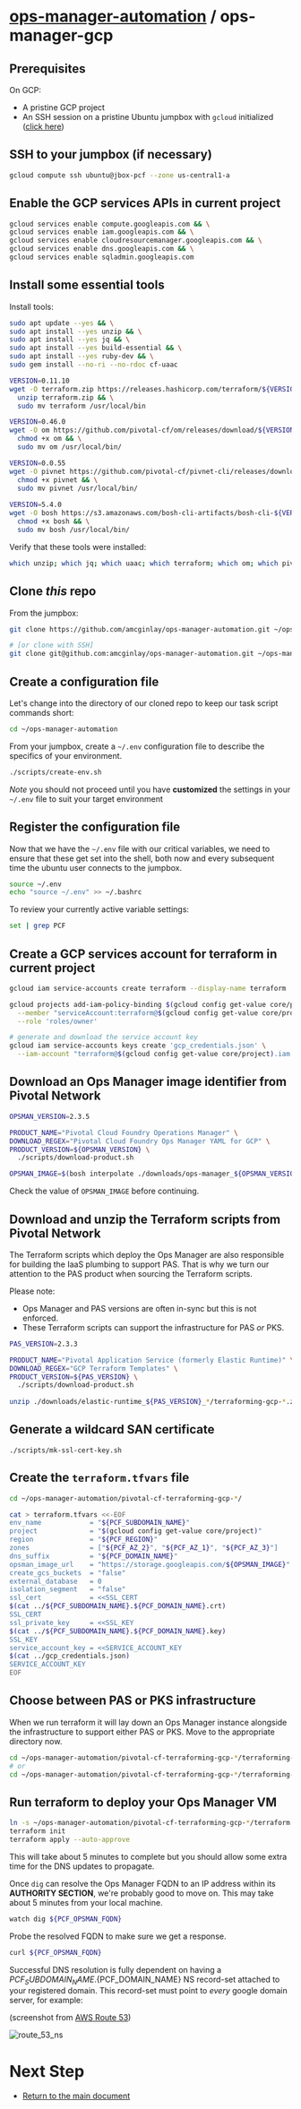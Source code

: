 # [ops-manager-automation](../README.md) / ops-manager-gcp

## Prerequisites

On GCP:
- A pristine GCP project
- An SSH session on a pristine Ubuntu jumpbox with `gcloud` initialized ([click here](../jumpbox-gcp/README.md))

## SSH to your jumpbox (if necessary)

```bash
gcloud compute ssh ubuntu@jbox-pcf --zone us-central1-a
```

## Enable the GCP services APIs in current project

```bash
gcloud services enable compute.googleapis.com && \
gcloud services enable iam.googleapis.com && \
gcloud services enable cloudresourcemanager.googleapis.com && \
gcloud services enable dns.googleapis.com && \
gcloud services enable sqladmin.googleapis.com

```

## Install some essential tools

Install tools:

```bash
sudo apt update --yes && \
sudo apt install --yes unzip && \
sudo apt install --yes jq && \
sudo apt install --yes build-essential && \
sudo apt install --yes ruby-dev && \
sudo gem install --no-ri --no-rdoc cf-uaac

```

```bash
VERSION=0.11.10
wget -O terraform.zip https://releases.hashicorp.com/terraform/${VERSION}/terraform_${VERSION}_linux_amd64.zip && \
  unzip terraform.zip && \
  sudo mv terraform /usr/local/bin

VERSION=0.46.0
wget -O om https://github.com/pivotal-cf/om/releases/download/${VERSION}/om-linux && \
  chmod +x om && \
  sudo mv om /usr/local/bin/

VERSION=0.0.55
wget -O pivnet https://github.com/pivotal-cf/pivnet-cli/releases/download/v${VERSION}/pivnet-linux-amd64-${VERSION} && \
  chmod +x pivnet && \
  sudo mv pivnet /usr/local/bin/
  
VERSION=5.4.0
wget -O bosh https://s3.amazonaws.com/bosh-cli-artifacts/bosh-cli-${VERSION}-linux-amd64 && \
  chmod +x bosh && \
  sudo mv bosh /usr/local/bin/

```

Verify that these tools were installed:

```bash
which unzip; which jq; which uaac; which terraform; which om; which pivnet; which bosh
```

## Clone _this_ repo

From the jumpbox:

```bash
git clone https://github.com/amcginlay/ops-manager-automation.git ~/ops-manager-automation

# [or clone with SSH]
git clone git@github.com:amcginlay/ops-manager-automation.git ~/ops-manager-automation
```

## Create a configuration file

Let's change into the directory of our cloned repo to keep our task 
script commands short:

```bash
cd ~/ops-manager-automation
```

From your jumpbox, create a `~/.env` configuration file to describe the 
specifics of your environment.

```bash
./scripts/create-env.sh
```

_Note_ you should not proceed until you have __customized__ the settings 
in your `~/.env` file to suit your target environment

## Register the configuration file

Now that we have the `~/.env` file with our critical variables, we need 
to ensure that these get set into the shell, both now and every 
subsequent time the ubuntu user connects to the jumpbox.

```bash
source ~/.env
echo "source ~/.env" >> ~/.bashrc

```

To review your currently active variable settings:

```bash
set | grep PCF
```

## Create a GCP services account for terraform in current project

```bash
gcloud iam service-accounts create terraform --display-name terraform

gcloud projects add-iam-policy-binding $(gcloud config get-value core/project) \
  --member "serviceAccount:terraform@$(gcloud config get-value core/project).iam.gserviceaccount.com" \
  --role 'roles/owner'

# generate and download the service account key
gcloud iam service-accounts keys create 'gcp_credentials.json' \
  --iam-account "terraform@$(gcloud config get-value core/project).iam.gserviceaccount.com"
```

## Download an Ops Manager image identifier from Pivotal Network

```bash
OPSMAN_VERSION=2.3.5

PRODUCT_NAME="Pivotal Cloud Foundry Operations Manager" \
DOWNLOAD_REGEX="Pivotal Cloud Foundry Ops Manager YAML for GCP" \
PRODUCT_VERSION=${OPSMAN_VERSION} \
  ./scripts/download-product.sh

OPSMAN_IMAGE=$(bosh interpolate ./downloads/ops-manager_${OPSMAN_VERSION}_*/OpsManager*onGCP.yml --path /us)
```

Check the value of `OPSMAN_IMAGE` before continuing.

## Download and unzip the Terraform scripts from Pivotal Network

The Terraform scripts which deploy the Ops Manager are also responsible for building the
IaaS plumbing to support PAS.
That is why we turn our attention to the PAS product when sourcing the Terraform scripts.

Please note:
- Ops Manager and PAS versions are often in-sync but this is not enforced.
- These Terraform scripts can support the infrastructure for PAS _or_ PKS.

```bash
PAS_VERSION=2.3.3

PRODUCT_NAME="Pivotal Application Service (formerly Elastic Runtime)" \
DOWNLOAD_REGEX="GCP Terraform Templates" \
PRODUCT_VERSION=${PAS_VERSION} \
  ./scripts/download-product.sh
    
unzip ./downloads/elastic-runtime_${PAS_VERSION}_*/terraforming-gcp-*.zip -d .
```

## Generate a wildcard SAN certificate

```no-highlight
./scripts/mk-ssl-cert-key.sh
```

## Create the `terraform.tfvars` file

```bash
cd ~/ops-manager-automation/pivotal-cf-terraforming-gcp-*/

cat > terraform.tfvars <<-EOF
env_name            = "${PCF_SUBDOMAIN_NAME}"
project             = "$(gcloud config get-value core/project)"
region              = "${PCF_REGION}"
zones               = ["${PCF_AZ_2}", "${PCF_AZ_1}", "${PCF_AZ_3}"]
dns_suffix          = "${PCF_DOMAIN_NAME}"
opsman_image_url    = "https://storage.googleapis.com/${OPSMAN_IMAGE}"
create_gcs_buckets  = "false"
external_database   = 0
isolation_segment   = "false"
ssl_cert            = <<SSL_CERT
$(cat ../${PCF_SUBDOMAIN_NAME}.${PCF_DOMAIN_NAME}.crt)
SSL_CERT
ssl_private_key     = <<SSL_KEY
$(cat ../${PCF_SUBDOMAIN_NAME}.${PCF_DOMAIN_NAME}.key)
SSL_KEY
service_account_key = <<SERVICE_ACCOUNT_KEY
$(cat ../gcp_credentials.json)
SERVICE_ACCOUNT_KEY
EOF
```

## Choose between PAS or PKS infrastructure

When we run terraform it will lay down an Ops Manager instance alongside the infrastructure to support either PAS or PKS.
Move to the appropriate directory now.

```bash
cd ~/ops-manager-automation/pivotal-cf-terraforming-gcp-*/terraforming-pas/
# or
cd ~/ops-manager-automation/pivotal-cf-terraforming-gcp-*/terraforming-pks/
```

## Run terraform to deploy your Ops Manager VM

```bash
ln -s ~/ops-manager-automation/pivotal-cf-terraforming-gcp-*/terraform.tfvars .
terraform init
terraform apply --auto-approve
```

This will take about 5 minutes to complete but you should allow some 
extra time for the DNS updates to propagate.

Once `dig` can resolve the Ops Manager FQDN to an IP address within its __AUTHORITY SECTION__, we're probably good to move on.  This may take about 5 minutes from your local machine.

```bash
watch dig ${PCF_OPSMAN_FQDN}
```

Probe the resolved FQDN to make sure we get a response.

```bash
curl ${PCF_OPSMAN_FQDN}
```

Successful DNS resolution is fully dependent on having a ${PCF_SUBDOMAIN_NAME}.${PCF_DOMAIN_NAME} NS record-set attached to your registered domain.  This record-set must point to _every_ google domain server, for example:

(screenshot from [AWS Route 53](https://aws.amazon.com/route53))

![route_53_ns](route_53_ns.png)

# Next Step

- [Return to the main document](../README.md#prerequisites-1)
